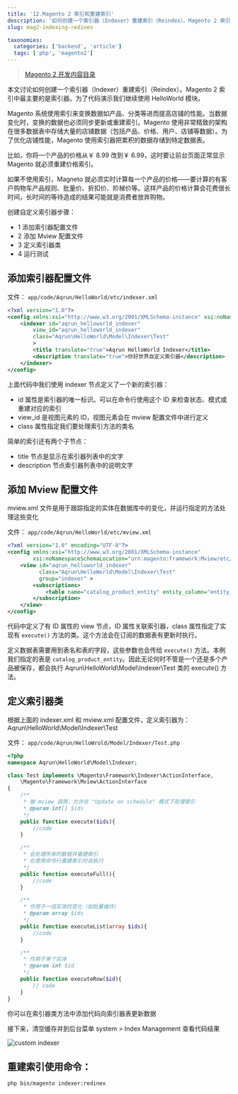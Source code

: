 ```yaml
---
title: '12.Magento 2 索引和重建索引'
description: '如何创建一个索引器（Indexer）重建索引（Reindex）。Magento 2 索引中最主要的是索引器'
slug: mag2-indexing-redinex

taxonomies:
  categories: ['backend', 'article']
  tags: ['php', 'magento2']
---
```


> [Magento 2 开发内容目录](@/backend/2020-02-02-0.magento-menu.md)

本文讨论如何创建一个索引器（Indexer）重建索引（Reindex）。Magento 2 索引中最主要的是索引器。为了代码演示我们继续使用 HelloWorld 模块。

Magento 系统使用索引来变换数据如产品、分类等进而提高店铺的性能。当数据变化时，变换的数据也必须同步更新或重建索引。Magento 使用非常精致的架构在很多数据表中存储大量的店铺数据（包括产品、价格、用户、店铺等数据）。为了优化店铺性能，Magento 使用索引器把累积的数据存储到特定数据表。

比如，你将一个产品的价格从￥ 8.99 改到￥ 6.99，这时要让前台页面正常显示 Magento 就必须重建价格索引。

如果不使用索引，Magneto 就必须实时计算每一个产品的价格——要计算的有客户购物车产品规则、批量价、折扣价、阶梯价等。这样产品的价格计算会花费很长时间，长时间的等待造成的结果可能就是消费者放弃购物。

创建自定义索引器步骤：

- 1 添加索引器配置文件
- 2 添加 Mview 配置文件
- 3 定义索引器类
- 4 运行测试

## 添加索引器配置文件

文件： `app/code/Aqrun/HelloWorld/etc/indexer.xml`

```xml
<?xml version="1.0"?>
<config xmlns:xsi="http://www.w3.org/2001/XMLSchema-instance" xsi:noNamespaceSchemaLocation="urn:magento:framework:Indexer/etc/indexer.xsd">
    <indexer id="aqrun_helloworld_indexer"
        view_id="aqrun_helloworld_indexer"
        class="Aqrun\HelloWorld\Model\Indexer\Test"
        >
        <title translate="true">Aqrun HelloWorld Indexer</title>
        <description translate="true">你好世界自定义索引器</description>
    </indexer>
</config>
```

上面代码中我们使用 indexer 节点定义了一个新的索引器：

- id 属性是索引器的唯一标识。可以在命令行使用这个 ID 来检查状态、模式或重建对应的索引
- view_id 是视图元素的 ID，视图元素会在 mview 配置文件中进行定义
- class 属性指定我们要处理索引方法的类名

简单的索引还有两个子节点：

- title 节点是显示在索引器列表中的文字
- description 节点索引器列表中的说明文字

## 添加 Mview 配置文件

mview.xml 文件是用于跟踪指定的实体在数据库中的变化，并运行指定的方法处理这些变化

文件： `app/code/Aqrun/HelloWorld/etc/mview.xml`

```xml
<?xml version="1.0" encoding="UTF-8"?>
<config xmlns:xsi="http://www.w3.org/2001/XMLSchema-instance"
        xsi:noNamespaceSchemaLocation="urn:magento:framework:Mview/etc/mview.xsd">
    <view id="aqrun_helloworld_indexer"
          class="Aqrun\HelloWorld\Model\Indexer\Test"
          group="indexer" >
        <subscriptions>
            <table name="catalog_product_entity" entity_column="entity_id"/>
        </subscription>
    </view>
</config>
```

代码中定义了有 ID 属性的 view 节点，ID 属性关联索引器，class 属性指定了实现有 `execute()` 方法的类。这个方法会在订阅的数据表有更新时执行。

定义数据表需要用到表名和表的字段，这些参数也会传给 `execute()` 方法。本例我们指定的表是 `catalog_product_entity`。因此无论何时不管是一个还是多个产品被保存，都会执行 Aqrun\HelloWorld\Model\Indexer\Test 类的 execute() 方法。

## 定义索引器类

根据上面的 indexer.xml 和 mview.xml 配置文件，定义索引器为： Aqrun\HelloWorld\Model\Indexer\Test

文件： `app/code/Aqrun/HelloWrold/Model/Indexer/Test.php`

```php
<?php
namespace Aqrun\HelloWorld\Model\Indexer;

class Test implements \Magento\Framework\Indexer\ActionInterface,
    \Magento\Framework\Mview\ActionInterface
{
    /**
     * 被 mview 调用，允许在 "Update on schedule" 模式下处理索引
     * @param int[] $ids
     */
    public function execute($ids){
        //code
    }

    /**
     * 会处理所有的数据并重建索引
     * 在使用命令行重建索引时会执行
     */
    public function executeFull(){
        //code
    }

    /**
     * 作用于一组实体的变化（如批量操作）
     * @param array $ids
     */
    public function executeList(array $ids){
        //code
    }

    /**
     * 作用于单个实体
     * @param int $id
     */
    public function executeRow($id){
        // code
    }
}
```

你可以在索引器类方法中添加代码向索引器表更新数据

接下来，清空缓存并到后台菜单 system > Index Management 查看代码结果

![custom indexer](https://cdn.oicnp.com/images/magento2/12-custom-indexer.png)

## 重建索引使用命令：

```bash
php bin/magento indexer:redinex
```
